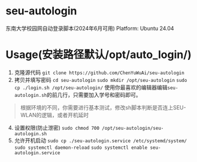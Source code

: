 # seu-autologin
东南大学校园网自动登录脚本(2024年6月可用)
Platform: Ubuntu 24.04
# Usage(安装路径默认/opt/auto_login/)
1. 克隆源代码
`git clone https://github.com/ChenYuWuAi/seu-autologin`
2. 拷贝并填写密码
`cd seu-autologin`
`sudo mkdir /opt/seu-autologin`
`sudo cp ./login.sh /opt/seu-autologin/`
使用你最喜欢的编辑器编辑`seu-autologin.sh`的前几行，只需要加入学号和密码即可。
> 根据环境的不同，你需要进行基本测试，修改sh脚本判断是否连上SEU-WLAN的逻辑，或者开机延时
4. 设置权限(防止泄密)
`sudo chmod 700 /opt/seu-autologin/seu-autologin.sh`
5. 允许开机启动
`sudo cp ./seu-autologin.service /etc/systemd/system/`
`sudo systemctl daemon-reload`
`sudo systemctl enable seu-autologin.service`
